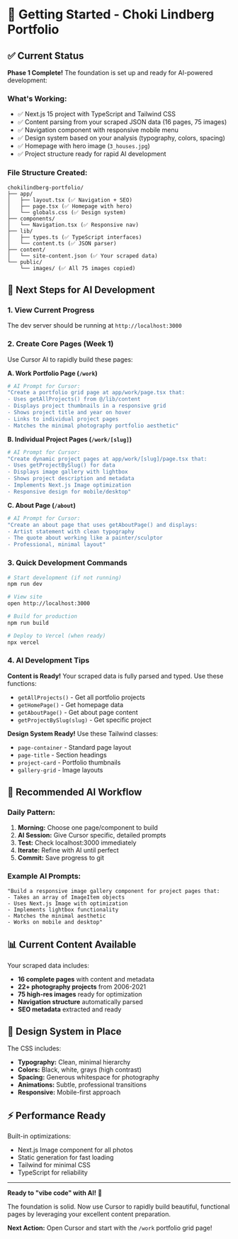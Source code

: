 # 🚀 Getting Started - Choki Lindberg Portfolio

## ✅ Current Status

**Phase 1 Complete!** The foundation is set up and ready for AI-powered development:

### What's Working:

- ✅ Next.js 15 project with TypeScript and Tailwind CSS
- ✅ Content parsing from your scraped JSON data (16 pages, 75 images)
- ✅ Navigation component with responsive mobile menu
- ✅ Design system based on your analysis (typography, colors, spacing)
- ✅ Homepage with hero image (`3_houses.jpg`)
- ✅ Project structure ready for rapid AI development

### File Structure Created:

```
chokilindberg-portfolio/
├── app/
│   ├── layout.tsx (✅ Navigation + SEO)
│   ├── page.tsx (✅ Homepage with hero)
│   └── globals.css (✅ Design system)
├── components/
│   └── Navigation.tsx (✅ Responsive nav)
├── lib/
│   ├── types.ts (✅ TypeScript interfaces)
│   └── content.ts (✅ JSON parser)
├── content/
│   └── site-content.json (✅ Your scraped data)
└── public/
    └── images/ (✅ All 75 images copied)
```

## 🎯 Next Steps for AI Development

### 1. View Current Progress

The dev server should be running at `http://localhost:3000`

### 2. Create Core Pages (Week 1)

Use Cursor AI to rapidly build these pages:

**A. Work Portfolio Page (`/work`)**

```bash
# AI Prompt for Cursor:
"Create a portfolio grid page at app/work/page.tsx that:
- Uses getAllProjects() from @/lib/content
- Displays project thumbnails in a responsive grid
- Shows project title and year on hover
- Links to individual project pages
- Matches the minimal photography portfolio aesthetic"
```

**B. Individual Project Pages (`/work/[slug]`)**

```bash
# AI Prompt for Cursor:
"Create dynamic project pages at app/work/[slug]/page.tsx that:
- Uses getProjectBySlug() for data
- Displays image gallery with lightbox
- Shows project description and metadata
- Implements Next.js Image optimization
- Responsive design for mobile/desktop"
```

**C. About Page (`/about`)**

```bash
# AI Prompt for Cursor:
"Create an about page that uses getAboutPage() and displays:
- Artist statement with clean typography
- The quote about working like a painter/sculptor
- Professional, minimal layout"
```

### 3. Quick Development Commands

```bash
# Start development (if not running)
npm run dev

# View site
open http://localhost:3000

# Build for production
npm run build

# Deploy to Vercel (when ready)
npx vercel
```

### 4. AI Development Tips

**Content is Ready!** Your scraped data is fully parsed and typed. Use these functions:

- `getAllProjects()` - Get all portfolio projects
- `getHomePage()` - Get homepage data
- `getAboutPage()` - Get about page content
- `getProjectBySlug(slug)` - Get specific project

**Design System Ready!** Use these Tailwind classes:

- `page-container` - Standard page layout
- `page-title` - Section headings
- `project-card` - Portfolio thumbnails
- `gallery-grid` - Image layouts

## 🤖 Recommended AI Workflow

### Daily Pattern:

1. **Morning:** Choose one page/component to build
2. **AI Session:** Give Cursor specific, detailed prompts
3. **Test:** Check localhost:3000 immediately
4. **Iterate:** Refine with AI until perfect
5. **Commit:** Save progress to git

### Example AI Prompts:

```
"Build a responsive image gallery component for project pages that:
- Takes an array of ImageItem objects
- Uses Next.js Image with optimization
- Implements lightbox functionality
- Matches the minimal aesthetic
- Works on mobile and desktop"
```

## 📊 Current Content Available

Your scraped data includes:

- **16 complete pages** with content and metadata
- **22+ photography projects** from 2006-2021
- **75 high-res images** ready for optimization
- **Navigation structure** automatically parsed
- **SEO metadata** extracted and ready

## 🎨 Design System in Place

The CSS includes:

- **Typography:** Clean, minimal hierarchy
- **Colors:** Black, white, grays (high contrast)
- **Spacing:** Generous whitespace for photography
- **Animations:** Subtle, professional transitions
- **Responsive:** Mobile-first approach

## ⚡ Performance Ready

Built-in optimizations:

- Next.js Image component for all photos
- Static generation for fast loading
- Tailwind for minimal CSS
- TypeScript for reliability

---

**Ready to "vibe code" with AI!** 🎉

The foundation is solid. Now use Cursor to rapidly build beautiful, functional pages by leveraging your excellent content preparation.

**Next Action:** Open Cursor and start with the `/work` portfolio grid page!
